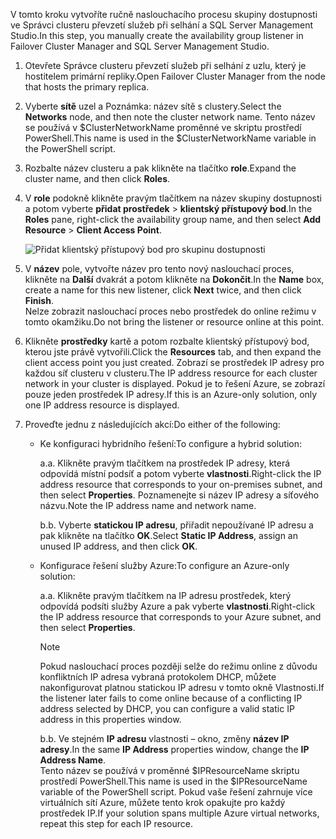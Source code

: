 <span data-ttu-id="5665e-101">V tomto kroku vytvoříte ručně naslouchacího procesu skupiny dostupnosti ve Správci clusteru převzetí služeb při selhání a SQL Server Management Studio.</span><span class="sxs-lookup"><span data-stu-id="5665e-101">In this step, you manually create the availability group listener in Failover Cluster Manager and SQL Server Management Studio.</span></span>

1. <span data-ttu-id="5665e-102">Otevřete Správce clusteru převzetí služeb při selhání z uzlu, který je hostitelem primární repliky.</span><span class="sxs-lookup"><span data-stu-id="5665e-102">Open Failover Cluster Manager from the node that hosts the primary replica.</span></span>

2. <span data-ttu-id="5665e-103">Vyberte **sítě** uzel a Poznámka: název sítě s clustery.</span><span class="sxs-lookup"><span data-stu-id="5665e-103">Select the **Networks** node, and then note the cluster network name.</span></span> <span data-ttu-id="5665e-104">Tento název se používá v $ClusterNetworkName proměnné ve skriptu prostředí PowerShell.</span><span class="sxs-lookup"><span data-stu-id="5665e-104">This name is used in the $ClusterNetworkName variable in the PowerShell script.</span></span>

3. <span data-ttu-id="5665e-105">Rozbalte název clusteru a pak klikněte na tlačítko **role**.</span><span class="sxs-lookup"><span data-stu-id="5665e-105">Expand the cluster name, and then click **Roles**.</span></span>

4. <span data-ttu-id="5665e-106">V **role** podokně klikněte pravým tlačítkem na název skupiny dostupnosti a potom vyberte **přidat prostředek** > **klientský přístupový bod**.</span><span class="sxs-lookup"><span data-stu-id="5665e-106">In the **Roles** pane, right-click the availability group name, and then select **Add Resource** > **Client Access Point**.</span></span>
   
    ![Přidat klientský přístupový bod pro skupinu dostupnosti](./media/virtual-machines-sql-server-configure-alwayson-availability-group-listener/IC678769.gif)

5. <span data-ttu-id="5665e-108">V **název** pole, vytvořte název pro tento nový naslouchací proces, klikněte na **Další** dvakrát a potom klikněte na **Dokončit**.</span><span class="sxs-lookup"><span data-stu-id="5665e-108">In the **Name** box, create a name for this new listener, click **Next** twice, and then click **Finish**.</span></span>  
    <span data-ttu-id="5665e-109">Nelze zobrazit naslouchací proces nebo prostředek do online režimu v tomto okamžiku.</span><span class="sxs-lookup"><span data-stu-id="5665e-109">Do not bring the listener or resource online at this point.</span></span>

6. <span data-ttu-id="5665e-110">Klikněte **prostředky** kartě a potom rozbalte klientský přístupový bod, kterou jste právě vytvořili.</span><span class="sxs-lookup"><span data-stu-id="5665e-110">Click the **Resources** tab, and then expand the client access point you just created.</span></span> 
    <span data-ttu-id="5665e-111">Zobrazí se prostředek IP adresy pro každou síť clusteru v clusteru.</span><span class="sxs-lookup"><span data-stu-id="5665e-111">The IP address resource for each cluster network in your cluster is displayed.</span></span> <span data-ttu-id="5665e-112">Pokud je to řešení Azure, se zobrazí pouze jeden prostředek IP adresy.</span><span class="sxs-lookup"><span data-stu-id="5665e-112">If this is an Azure-only solution, only one IP address resource is displayed.</span></span>

7. <span data-ttu-id="5665e-113">Proveďte jednu z následujících akcí:</span><span class="sxs-lookup"><span data-stu-id="5665e-113">Do either of the following:</span></span>
   
   * <span data-ttu-id="5665e-114">Ke konfiguraci hybridního řešení:</span><span class="sxs-lookup"><span data-stu-id="5665e-114">To configure a hybrid solution:</span></span>
     
        <span data-ttu-id="5665e-115">a.</span><span class="sxs-lookup"><span data-stu-id="5665e-115">a.</span></span> <span data-ttu-id="5665e-116">Klikněte pravým tlačítkem na prostředek IP adresy, která odpovídá místní podsíť a potom vyberte **vlastnosti**.</span><span class="sxs-lookup"><span data-stu-id="5665e-116">Right-click the IP address resource that corresponds to your on-premises subnet, and then select **Properties**.</span></span> <span data-ttu-id="5665e-117">Poznamenejte si název IP adresy a síťového názvu.</span><span class="sxs-lookup"><span data-stu-id="5665e-117">Note the IP address name and network name.</span></span>
   
        <span data-ttu-id="5665e-118">b.</span><span class="sxs-lookup"><span data-stu-id="5665e-118">b.</span></span> <span data-ttu-id="5665e-119">Vyberte **statickou IP adresu**, přiřadit nepoužívané IP adresu a pak klikněte na tlačítko **OK**.</span><span class="sxs-lookup"><span data-stu-id="5665e-119">Select **Static IP Address**, assign an unused IP address, and then click **OK**.</span></span>
 
   * <span data-ttu-id="5665e-120">Konfigurace řešení služby Azure:</span><span class="sxs-lookup"><span data-stu-id="5665e-120">To configure an Azure-only solution:</span></span>

        <span data-ttu-id="5665e-121">a.</span><span class="sxs-lookup"><span data-stu-id="5665e-121">a.</span></span> <span data-ttu-id="5665e-122">Klikněte pravým tlačítkem na IP adresu prostředek, který odpovídá podsíti služby Azure a pak vyberte **vlastnosti**.</span><span class="sxs-lookup"><span data-stu-id="5665e-122">Right-click the IP address resource that corresponds to your Azure subnet, and then select **Properties**.</span></span>
       
       > [!NOTE]
       > <span data-ttu-id="5665e-123">Pokud naslouchací proces později selže do režimu online z důvodu konfliktních IP adresa vybraná protokolem DHCP, můžete nakonfigurovat platnou statickou IP adresu v tomto okně Vlastnosti.</span><span class="sxs-lookup"><span data-stu-id="5665e-123">If the listener later fails to come online because of a conflicting IP address selected by DHCP, you can configure a valid static IP address in this properties window.</span></span>
       > 
       > 

       <span data-ttu-id="5665e-124">b.</span><span class="sxs-lookup"><span data-stu-id="5665e-124">b.</span></span> <span data-ttu-id="5665e-125">Ve stejném **IP adresu** vlastnosti – okno, změny **název IP adresy**.</span><span class="sxs-lookup"><span data-stu-id="5665e-125">In the same **IP Address** properties window, change the **IP Address Name**.</span></span>  
        <span data-ttu-id="5665e-126">Tento název se používá v proměnné $IPResourceName skriptu prostředí PowerShell.</span><span class="sxs-lookup"><span data-stu-id="5665e-126">This name is used in the $IPResourceName variable of the PowerShell script.</span></span> <span data-ttu-id="5665e-127">Pokud vaše řešení zahrnuje více virtuálních sítí Azure, můžete tento krok opakujte pro každý prostředek IP.</span><span class="sxs-lookup"><span data-stu-id="5665e-127">If your solution spans multiple Azure virtual networks, repeat this step for each IP resource.</span></span>

